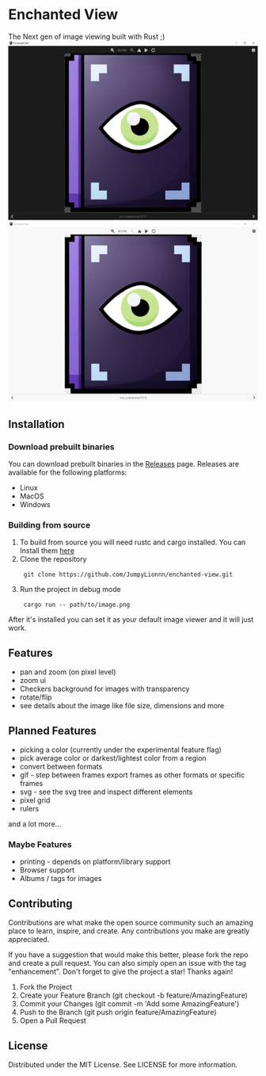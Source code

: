 # Enchanted View
The Next gen of image viewing built with Rust ;)
![Showcase](./.github/showcase-dark.PNG#gh-dark-mode-only)
![Showcase](./.github/showcase-light.PNG#gh-light-mode-only)
## Installation
### Download prebuilt binaries
You can download prebuilt binaries in the [Releases](https://github.com/JumpyLionnn/enchanted-view/releases/latest) page.
Releases are available for the following platforms:
- Linux
- MacOS
- Windows
### Building from source
1. To build from source you will need rustc and cargo installed. You can Install them [here](https://www.rust-lang.org/tools/install)
2. Clone the repository
   ```
    git clone https://github.com/JumpyLionnn/enchanted-view.git
   ```
3. Run the project in debug mode
   ```
    cargo run -- path/to/image.png
   ```
After it's installed you can set it as your default image viewer and it will just work.

## Features
- pan and zoom (on pixel level)
- zoom ui
- Checkers background for images with transparency
- rotate/flip
- see details about the image like file size, dimensions and more

## Planned Features
- picking a color (currently under the experimental feature flag)
- pick average color or darkest/lightest color from a region
- convert between formats
- gif - step between frames export frames as other formats or specific frames
- svg - see the svg tree and inspect different elements
- pixel grid
- rulers

and a lot more...
### Maybe Features
- printing - depends on platform/library support
- Browser support
- Albums / tags for images

## Contributing
Contributions are what make the open source community such an amazing place to learn, inspire, and create. Any contributions you make are greatly appreciated.

If you have a suggestion that would make this better, please fork the repo and create a pull request. You can also simply open an issue with the tag "enhancement". Don't forget to give the project a star! Thanks again!

1. Fork the Project
2. Create your Feature Branch (git checkout -b feature/AmazingFeature)
3. Commit your Changes (git commit -m 'Add some AmazingFeature')
4. Push to the Branch (git push origin feature/AmazingFeature)
5. Open a Pull Request

## License
Distributed under the MIT License. See LICENSE for more information.
